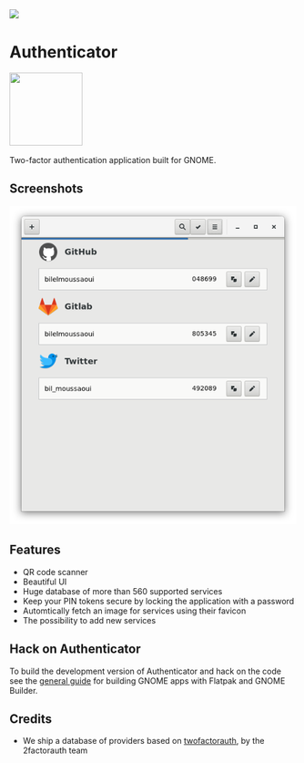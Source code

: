 <a href="https://flathub.org/apps/details/com.github.bilelmoussaoui.Authenticator">
<img src="https://flathub.org/assets/badges/flathub-badge-i-en.png" width="190px" />
</a>


# Authenticator
<img src="https://gitlab.gnome.org/World/Authenticator/raw/master/data/icons/hicolor/scalable/apps/com.github.bilelmoussaoui.Authenticator.svg" width="128" height="128" />
<p>Two-factor authentication application built for GNOME.</p>

## Screenshots

![screenshot](data/screenshots/screenshot1.png)

## Features

- QR code scanner
- Beautiful UI
- Huge database of more than 560 supported services
- Keep your PIN tokens secure by locking the application with a password
- Automtically fetch an image for services using their favicon
- The possibility to add new services

## Hack on Authenticator
To build the development version of Authenticator and hack on the code
see the [general guide](https://wiki.gnome.org/Newcomers/BuildProject)
for building GNOME apps with Flatpak and GNOME Builder.


## Credits

- We ship a database of providers based on [twofactorauth](https://github.com/2factorauth/twofactorauth), by the 2factorauth team
